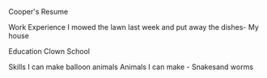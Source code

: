 Cooper's Resume

Work Experience
I mowed the lawn last week and put away the dishes- My house

Education
Clown School 
 
Skills
I can make balloon animals
Animals I can make - Snakesand worms
